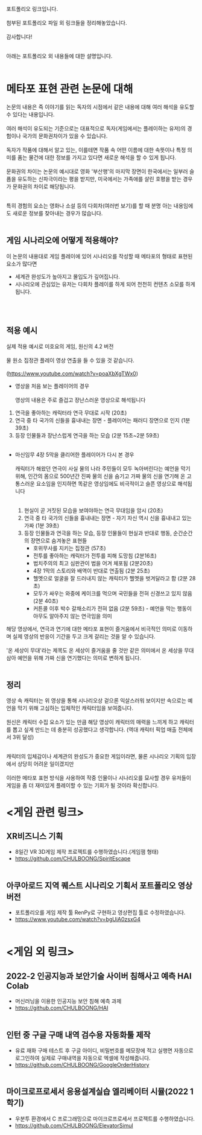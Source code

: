 포트폴리오 링크입니다. <br/><br/>
첨부된 포트폴리오 파일 외 링크들을 정리해놓았습니다. <br/><br/>
감사합니다! <br/><br/>

아래는 포트폴리오 외 내용들에 대한 설명입니다. <br/><br/>
# 메타포 표현 관련 논문에 대해
논문의 내용은 즉 이야기를 읽는 독자의 시점에서 같은 내용에 대해 여러 해석을 유도할 수 있다는 내용입니다. <br/><br/>
여러 해석이 유도되는 기준으로는 대표적으로 독자(게임에서는 플레이하는 유저)의 경험이나 국가의 문화권차이가 있을 수 있습니다.  <br/><br/>
독자가 작품에 대해서 알고 있는, 이를테면 작품 속 어떤 이름에 대한 속뜻이나 특정 의미를 품는 물건에 대한 정보를 가지고 있다면 새로운 해석을 할 수 있게 됩니다. <br/><br/>
문화권의 차이는 논문의 예시대로 영화 '부산행'의 마지막 장면이 한국에서는 일부러 슬픔을 유도하는 신파극이라는 평을 받지만, 미국에서는 가족애를 살린 호평을 받는 경우가 문화권의 차이로 해당됩니다. <br/><br/>

특히 경험의 요소는 영화나 소설 등의 다회차(여러번 보기)를 할 때 분명 아는 내용임에도 새로운 정보를 찾아내는 경우가 많습니다. <br/><br/>
## 게임 시나리오에 어떻게 적용해야?
이 논문의 내용대로 게임 플레이에 있어 시나리오를 작성할 때 메타포의 형태로 표현된 요소가 많다면
- 세계관 완성도가 높아지고 몰입도가 깊어집니다.
- 시나리오에 관심있는 유저는 다회차 플레이를 하게 되어 천천히 컨텐츠 소모를 하게 됩니다.

 <br/><br/>
## 적용 예시
실제 적용 예시로 미호요의 게임, 원신의 4.2 버전 <br/><br/>
물 원소 집정관 플레이 영상 연출을 들 수 있을 것 같습니다. <br/><br/>
(https://www.youtube.com/watch?v=poaXbXgTWx0)

- 영상을 처음 보는 플레이어의 경우  <br/><br/>
영상의 내용은 주로 즐겁고 장난스러운 영상으로 해석됩니다
 1) 연극을 좋아하는 캐릭터라 연극 무대로 시작 (20초)
 2) 연극 중 타 국가의 신들을 흉내내는 장면 - 플레이어는 패러디 장면으로 인지 (1분 39초)
 3) 등장 인물들과 장난스럽게 연극을 하는 모습 (2분 15초~2분 59초)
 <br/><br/>
    
- 마신임무 4장 5막을 클리어한 플레이어가 다시 본 경우  <br/><br/>
캐릭터가 해왔던 연극이 사실 물의 나라 주민들이 모두 녹아버린다는 예언을 막기 위해, 인간의 몸으로 500년간 진짜 물의 신을 숨기고 가짜 물의 신을 연기해 온 고통스러운 요소임을 인지하면
똑같은 영상임에도 비극적이고 슬픈 영상으로 해석됩니다  <br/><br/>

  1) 현실이 곧 거짓된 모습을 보여야하는 연극 무대임을 암시 (20초)
  2) 연극 중 타 국가의 신들을 흉내내는 장면 - 자기 자신 역시 신을 흉내내고 있는 가짜 (1분 39초)
  3) 등장 인물들과 연극을 하는 모습, 등장 인물들이 현실과 반대로 행동, 순간순간의 장면으로 숨겨놓은 표현들
     - 호위무사를 지키는 집정관 (57초)
     - 전투를 좋아하는 캐릭터가 전투를 피해 도망침 (2분16초)
     - 법치주의의 최고 심판관이 법을 어겨 체포됨 (2분20초)
     - 4장 1막의 스토리와 배역이 반대로 연출됨 (2분 25초)
     - 헬멧으로 얼굴을 잘 드러내지 않는 캐릭터가 헬멧을 벗겨달라고 함 (2분 28초)
     - 모두가 싸우는 와중에 케이크를 먹으며 국민들을 전혀 신경쓰고 있지 않음 (2분 40초)
     - 커튼콜 이후 박수 갈채소리가 전혀 없음 (2분 59초) - 예언을 막는 행동이 아무도 알아주지 않는 연극임을 의미

해당 영상에서, 연극과 연기에 대한 메타포 표현이 즐거움에서 비극적인 의미로 이동하며 실제 영상의 반응이 기간을 두고 크게 갈리는 것을 알 수 있습니다. <br/><br/>
'온 세상이 무대'라는 제목도 온 세상이 즐거움을 줄 것만 같은 의미에서 온 세상을 무대삼아 예언을 위해 가짜 신을 연기했다는 의미로 변하게 됩니다.  <br/><br/>
## 정리
영상 속 캐릭터는 위 영상을 통해 시나리오상 겉으론 익살스러워 보이지만 속으로는 예언을 막기 위해 고심하는 입체적인 캐릭터임을 보여줍니다. <br/><br/>
원신은 캐릭터 수집 요소가 있는 만큼 해당 영상이 캐릭터의 매력을 느끼게 하고 캐릭터를 뽑고 싶게 만드는 데 충분히 성공했다고 생각합니다. (역대 캐릭터 픽업 매출 전체에서 3위 달성) <br/><br/>

캐릭터의 입체감이나 세계관의 완성도가 중요한 게임이라면, 물론 시나리오 기획의 입장에서 상당히 어려운 일이겠지만 <br/><br/>
이러한 메타포 표현 방식을 사용하여 작중 인물이나 시나리오를 묘사할 경우 유저들이 게임을 좀 더 재미있게 플레이할 수 있는 기회가 될 것이라 확신합니다.

# <게임 관련 링크>
## XR비즈니스 기획
- 8일간 VR 3D게임 제작 프로젝트를 수행하였습니다.(게임잼 형태)
- https://github.com/CHULBOONG/SpiritEscape <br/><br/>


## 아쿠아로드 지역 퀘스트 시나리오 기획서 포트폴리오 영상 버전
- 포트폴리오를 게임 제작 툴 RenPy로 구현하고 영상편집 툴로 수정하였습니다.
- https://www.youtube.com/watch?v=bgUiA0zsxG4   <br/><br/>


# <게임 외 링크>
## 2022-2 인공지능과 보안기술 사이버 침해사고 예측 HAI Colab
 - 머신러닝을 이용한 인공지능 보안 침해 예측 과제
 - https://github.com/CHULBOONG/HAI   <br/><br/>

 
## 인턴 중 구글 구매 내역 검수용 자동화툴 제작
 - 유료 재화 구매 테스트 후 구글 아이디, 비밀번호를 메모장에 적고 실행면 자동으로 로그인하여 실제로 구매내역을 자동으로 엑셀에 작성해줍니다.
 - https://github.com/CHULBOONG/GoogleOrderHistory   <br/><br/>

 
## 마이크로프로세서 응용설계실습 엘리베이터 시뮬(2022 1학기)
 - 우분투 환경에서 C 프로그래밍으로 마이크로프로세서 프로젝트를 수행하였습니다. 
 - https://github.com/CHULBOONG/ElevatorSimul
